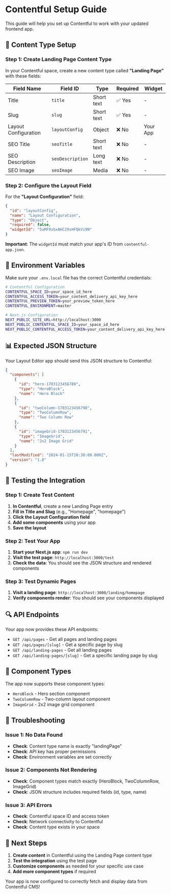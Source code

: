 # Contentful Setup Guide

This guide will help you set up Contentful to work with your updated frontend app.

## 🎯 **Content Type Setup**

### **Step 1: Create Landing Page Content Type**

In your Contentful space, create a new content type called **"Landing Page"** with these fields:

| Field Name | Field ID | Type | Required | Widget |
|------------|----------|------|----------|---------|
| Title | `title` | Short text | ✅ Yes | - |
| Slug | `slug` | Short text | ✅ Yes | - |
| Layout Configuration | `layoutConfig` | Object | ❌ No | Your App |
| SEO Title | `seoTitle` | Short text | ❌ No | - |
| SEO Description | `seoDescription` | Long text | ❌ No | - |
| SEO Image | `seoImage` | Media | ❌ No | - |

### **Step 2: Configure the Layout Field**

For the **"Layout Configuration"** field:

```json
{
  "id": "layoutConfig",
  "name": "Layout Configuration",
  "type": "Object",
  "required": false,
  "widgetId": "5uMF9vbxAHC29sHFQkVi9N"
}
```

**Important**: The `widgetId` must match your app's ID from `contentful-app.json`.

## 🔧 **Environment Variables**

Make sure your `.env.local` file has the correct Contentful credentials:

```bash
# Contentful Configuration
CONTENTFUL_SPACE_ID=your_space_id_here
CONTENTFUL_ACCESS_TOKEN=your_content_delivery_api_key_here
CONTENTFUL_PREVIEW_TOKEN=your_preview_token_here
CONTENTFUL_ENVIRONMENT=master

# Next.js Configuration
NEXT_PUBLIC_SITE_URL=http://localhost:3000
NEXT_PUBLIC_CONTENTFUL_SPACE_ID=your_space_id_here
NEXT_PUBLIC_CONTENTFUL_ACCESS_TOKEN=your_content_delivery_api_key_here
```

## 📊 **Expected JSON Structure**

Your Layout Editor app should send this JSON structure to Contentful:

```json
{
  "components": [
    {
      "id": "hero-1703123456789",
      "type": "HeroBlock",
      "name": "Hero Block"
    },
    {
      "id": "twoColumn-1703123456790", 
      "type": "TwoColumnRow",
      "name": "Two Column Row"
    },
    {
      "id": "imageGrid-1703123456791",
      "type": "ImageGrid", 
      "name": "2x2 Image Grid"
    }
  ],
  "lastModified": "2024-01-15T10:30:00.000Z",
  "version": "1.0"
}
```

## 🚀 **Testing the Integration**

### **Step 1: Create Test Content**

1. **In Contentful**, create a new Landing Page entry
2. **Fill in Title and Slug** (e.g., "Homepage", "homepage")
3. **Click the Layout Configuration field**
4. **Add some components** using your app
5. **Save the layout**

### **Step 2: Test Your App**

1. **Start your Next.js app**: `npm run dev`
2. **Visit the test page**: `http://localhost:3000/test`
3. **Check the data**: You should see the JSON structure and rendered components

### **Step 3: Test Dynamic Pages**

1. **Visit a landing page**: `http://localhost:3000/landing/homepage`
2. **Verify components render**: You should see your components displayed

## 🔍 **API Endpoints**

Your app now provides these API endpoints:

- `GET /api/pages` - Get all pages and landing pages
- `GET /api/pages/[slug]` - Get a specific page by slug
- `GET /api/landing-pages` - Get all landing pages
- `GET /api/landing-pages/[slug]` - Get a specific landing page by slug

## 🎨 **Component Types**

The app now supports these component types:

- `HeroBlock` - Hero section component
- `TwoColumnRow` - Two-column layout component  
- `ImageGrid` - 2x2 image grid component

## 🚨 **Troubleshooting**

### **Issue 1: No Data Found**
- **Check**: Content type name is exactly "landingPage"
- **Check**: API key has proper permissions
- **Check**: Environment variables are set correctly

### **Issue 2: Components Not Rendering**
- **Check**: Component types match exactly (HeroBlock, TwoColumnRow, ImageGrid)
- **Check**: JSON structure includes required fields (id, type, name)

### **Issue 3: API Errors**
- **Check**: Contentful space ID and access token
- **Check**: Network connectivity to Contentful
- **Check**: Content type exists in your space

## 📝 **Next Steps**

1. **Create content** in Contentful using the Landing Page content type
2. **Test the integration** using the test page
3. **Customize components** as needed for your specific use case
4. **Add more component types** if required

Your app is now configured to correctly fetch and display data from Contentful CMS! 